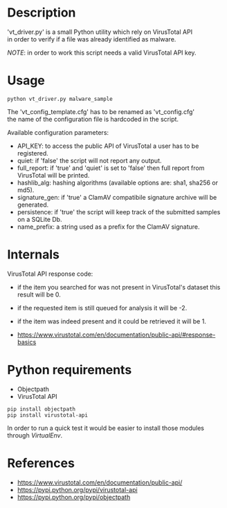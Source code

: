 Description
===========

'vt_driver.py' is a small Python utility which rely on VirusTotal API  
in order to verify if a file was already identified as malware.

*NOTE*: in order to work this script needs a valid VirusTotal API key.

Usage
=====

```
python vt_driver.py malware_sample
```

The 'vt_config_template.cfg' has to be renamed as 'vt_config.cfg'  
the name of the configuration file is hardcoded in the script.

Available configuration parameters:

- API_KEY: to access the public API of VirusTotal a user has to be registered.
- quiet: if 'false' the script will not report any output.
- full_report: if 'true' and 'quiet' is set to 'false' then full report from VirusTotal will be printed.
- hashlib_alg: hashing algorithms (available options are: sha1, sha256 or md5).
- signature_gen: if 'true' a ClamAV compatibile signature archive will be generated.
- persistence: if 'true' the script will keep track of the submitted samples on a SQLite Db.
- name_prefix: a string used as a prefix for the ClamAV signature.

Internals
=========

VirusTotal API response code:

- if the item you searched for was not present in VirusTotal's dataset this result will be 0.
- if the requested item is still queued for analysis it will be -2.
- if the item was indeed present and it could be retrieved it will be 1.

- https://www.virustotal.com/en/documentation/public-api/#response-basics

Python requirements
===================

- Objectpath
- VirusTotal API

```
pip install objectpath
pip install virustotal-api
```

In order to run a quick test it would be easier to install those modules through _VirtualEnv_.

References
==========

- https://www.virustotal.com/en/documentation/public-api/
- https://pypi.python.org/pypi/virustotal-api
- https://pypi.python.org/pypi/objectpath

